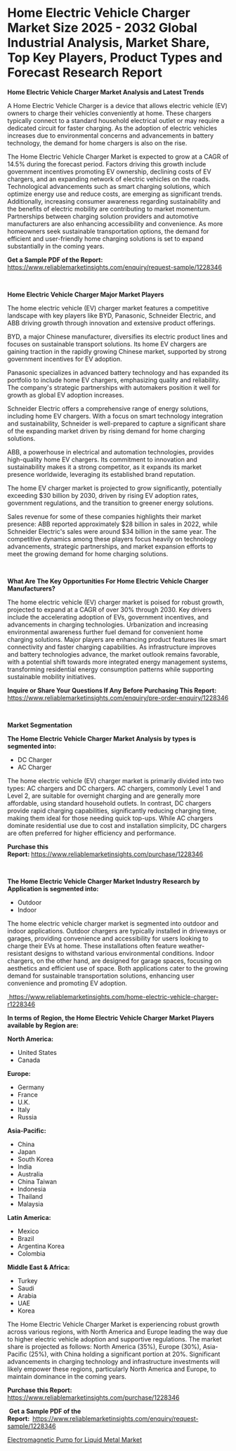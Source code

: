 <p><h1>Home Electric Vehicle Charger Market Size 2025 - 2032 Global Industrial Analysis, Market Share, Top Key Players, Product Types and Forecast Research Report</h1></p><p><strong>Home Electric Vehicle Charger Market Analysis and Latest Trends</strong></p>
<p><p>A Home Electric Vehicle Charger is a device that allows electric vehicle (EV) owners to charge their vehicles conveniently at home. These chargers typically connect to a standard household electrical outlet or may require a dedicated circuit for faster charging. As the adoption of electric vehicles increases due to environmental concerns and advancements in battery technology, the demand for home chargers is also on the rise.</p><p>The Home Electric Vehicle Charger Market is expected to grow at a CAGR of 14.5% during the forecast period. Factors driving this growth include government incentives promoting EV ownership, declining costs of EV chargers, and an expanding network of electric vehicles on the roads. Technological advancements such as smart charging solutions, which optimize energy use and reduce costs, are emerging as significant trends. Additionally, increasing consumer awareness regarding sustainability and the benefits of electric mobility are contributing to market momentum. Partnerships between charging solution providers and automotive manufacturers are also enhancing accessibility and convenience. As more homeowners seek sustainable transportation options, the demand for efficient and user-friendly home charging solutions is set to expand substantially in the coming years.</p></p>
<p><strong>Get a Sample PDF of the Report:&nbsp;</strong> <a href="https://www.reliablemarketinsights.com/enquiry/request-sample/1228346?utm_campaign=2248&utm_medium=2&utm_source=Github&utm_content=ia&utm_term=18022025&utm_id=home-electric-vehicle-charger">https://www.reliablemarketinsights.com/enquiry/request-sample/1228346</a></p>
<p>&nbsp;</p>
<p><strong>Home Electric Vehicle Charger Major Market Players</strong></p>
<p><p>The home electric vehicle (EV) charger market features a competitive landscape with key players like BYD, Panasonic, Schneider Electric, and ABB driving growth through innovation and extensive product offerings.</p><p>BYD, a major Chinese manufacturer, diversifies its electric product lines and focuses on sustainable transport solutions. Its home EV chargers are gaining traction in the rapidly growing Chinese market, supported by strong government incentives for EV adoption.</p><p>Panasonic specializes in advanced battery technology and has expanded its portfolio to include home EV chargers, emphasizing quality and reliability. The company's strategic partnerships with automakers position it well for growth as global EV adoption increases.</p><p>Schneider Electric offers a comprehensive range of energy solutions, including home EV chargers. With a focus on smart technology integration and sustainability, Schneider is well-prepared to capture a significant share of the expanding market driven by rising demand for home charging solutions.</p><p>ABB, a powerhouse in electrical and automation technologies, provides high-quality home EV chargers. Its commitment to innovation and sustainability makes it a strong competitor, as it expands its market presence worldwide, leveraging its established brand reputation.</p><p>The home EV charger market is projected to grow significantly, potentially exceeding $30 billion by 2030, driven by rising EV adoption rates, government regulations, and the transition to greener energy solutions. </p><p>Sales revenue for some of these companies highlights their market presence: ABB reported approximately $28 billion in sales in 2022, while Schneider Electric's sales were around $34 billion in the same year. The competitive dynamics among these players focus heavily on technology advancements, strategic partnerships, and market expansion efforts to meet the growing demand for home charging solutions.</p></p>
<p>&nbsp;</p>
<p><strong>What Are The Key Opportunities For Home Electric Vehicle Charger Manufacturers?</strong></p>
<p><p>The home electric vehicle (EV) charger market is poised for robust growth, projected to expand at a CAGR of over 30% through 2030. Key drivers include the accelerating adoption of EVs, government incentives, and advancements in charging technologies. Urbanization and increasing environmental awareness further fuel demand for convenient home charging solutions. Major players are enhancing product features like smart connectivity and faster charging capabilities. As infrastructure improves and battery technologies advance, the market outlook remains favorable, with a potential shift towards more integrated energy management systems, transforming residential energy consumption patterns while supporting sustainable mobility initiatives.</p></p>
<p><strong>Inquire or Share Your Questions If Any Before Purchasing This Report:</strong> <a href="https://www.reliablemarketinsights.com/enquiry/pre-order-enquiry/1228346?utm_campaign=2248&utm_medium=2&utm_source=Github&utm_content=ia&utm_term=18022025&utm_id=home-electric-vehicle-charger">https://www.reliablemarketinsights.com/enquiry/pre-order-enquiry/1228346</a></p>
<p>&nbsp;</p>
<p><strong>Market Segmentation</strong></p>
<p><strong>The Home Electric Vehicle Charger Market Analysis by types is segmented into:</strong></p>
<p><ul><li>DC Charger</li><li>AC Charger</li></ul></p>
<p><p>The home electric vehicle (EV) charger market is primarily divided into two types: AC chargers and DC chargers. AC chargers, commonly Level 1 and Level 2, are suitable for overnight charging and are generally more affordable, using standard household outlets. In contrast, DC chargers provide rapid charging capabilities, significantly reducing charging time, making them ideal for those needing quick top-ups. While AC chargers dominate residential use due to cost and installation simplicity, DC chargers are often preferred for higher efficiency and performance.</p></p>
<p><strong>Purchase this Report:&nbsp;</strong><a href="https://www.reliablemarketinsights.com/purchase/1228346?utm_campaign=2248&utm_medium=2&utm_source=Github&utm_content=ia&utm_term=18022025&utm_id=home-electric-vehicle-charger">https://www.reliablemarketinsights.com/purchase/1228346</a></p>
<p>&nbsp;</p>
<p><strong>The Home Electric Vehicle Charger Market Industry Research by Application is segmented into:</strong></p>
<p><ul><li>Outdoor</li><li>Indoor</li></ul></p>
<p><p>The home electric vehicle charger market is segmented into outdoor and indoor applications. Outdoor chargers are typically installed in driveways or garages, providing convenience and accessibility for users looking to charge their EVs at home. These installations often feature weather-resistant designs to withstand various environmental conditions. Indoor chargers, on the other hand, are designed for garage spaces, focusing on aesthetics and efficient use of space. Both applications cater to the growing demand for sustainable transportation solutions, enhancing user convenience and promoting EV adoption.</p></p>
<p><a href="https://www.reliablemarketinsights.com/home-electric-vehicle-charger-r1228346?utm_campaign=2248&utm_medium=2&utm_source=Github&utm_content=ia&utm_term=18022025&utm_id=home-electric-vehicle-charger">&nbsp;https://www.reliablemarketinsights.com/home-electric-vehicle-charger-r1228346</a></p>
<p><strong>In terms of Region, the Home Electric Vehicle Charger Market Players available by Region are:</strong></p>
<p>
    <p> <strong> North America: </strong>
        <ul>
            <li>United States</li>
            <li>Canada</li>
        </ul>
        </p> 
    <p> <strong> Europe: </strong>
        <ul>
            <li>Germany</li>
            <li>France</li>
            <li>U.K.</li>
            <li>Italy</li>
            <li>Russia</li>
        </ul>
        </p> 
    <p> <strong> Asia-Pacific: </strong>
        <ul>
            <li>China</li>
            <li>Japan</li>
            <li>South Korea</li>
            <li>India</li>
            <li>Australia</li>
            <li>China Taiwan</li>
            <li>Indonesia</li>
            <li>Thailand</li>
            <li>Malaysia</li>
        </ul>
        </p> 
    <p> <strong> Latin America: </strong>
        <ul>
            <li>Mexico</li>
            <li>Brazil</li>
            <li>Argentina Korea</li>
            <li>Colombia</li>
        </ul>
        </p> 
    <p> <strong> Middle East & Africa: </strong>
        <ul>
            <li>Turkey</li>
            <li>Saudi</li>
            <li>Arabia</li>
            <li>UAE</li>
            <li>Korea</li>
        </ul>
    </p>
    </p>
<p><p>The Home Electric Vehicle Charger Market is experiencing robust growth across various regions, with North America and Europe leading the way due to higher electric vehicle adoption and supportive regulations. The market share is projected as follows: North America (35%), Europe (30%), Asia-Pacific (25%), with China holding a significant portion at 20%. Significant advancements in charging technology and infrastructure investments will likely empower these regions, particularly North America and Europe, to maintain dominance in the coming years.</p></p>
<p><strong>Purchase this Report: </strong><a href="https://www.reliablemarketinsights.com/purchase/1228346?utm_campaign=2248&utm_medium=2&utm_source=Github&utm_content=ia&utm_term=18022025&utm_id=home-electric-vehicle-charger">https://www.reliablemarketinsights.com/purchase/1228346</a></p>
<p>&nbsp;<strong>Get a Sample PDF of the Report:&nbsp;&nbsp;</strong><a href="https://www.reliablemarketinsights.com/enquiry/request-sample/1228346?utm_campaign=2248&utm_medium=2&utm_source=Github&utm_content=ia&utm_term=18022025&utm_id=home-electric-vehicle-charger">https://www.reliablemarketinsights.com/enquiry/request-sample/1228346</a></p>
<p><strong></strong></p>
<p><p><a href="https://github.com/antonioc6hal/Market-Research-Report-List-1/blob/main/electromagnetic-pump-for-liquid-metal-market.md?utm_campaign=2248&utm_medium=2&utm_source=Github&utm_content=ia&utm_term=18022025&utm_id=home-electric-vehicle-charger">Electromagnetic Pump for Liquid Metal Market</a></p></p>